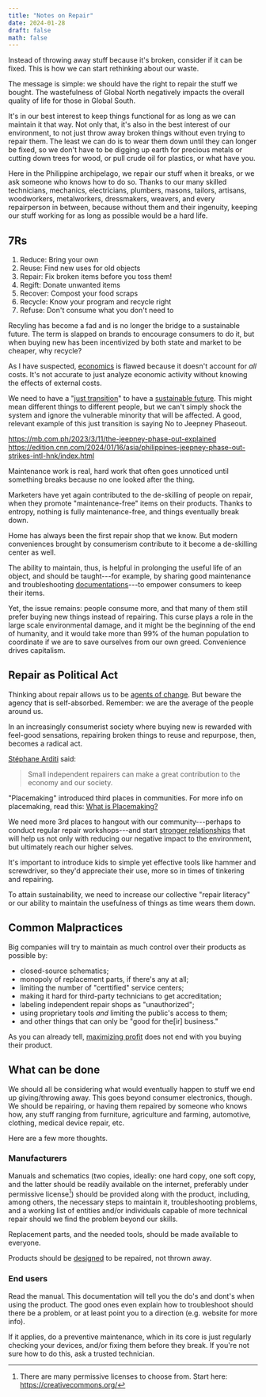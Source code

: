 ```yaml
---
title: "Notes on Repair"
date: 2024-01-28
draft: false
math: false
---
```

Instead of throwing away stuff because it's broken,
consider if it can be fixed. This is how we can start rethinking about
our waste.

The message is simple: we should have the right to repair the stuff we
bought. The wastefulness of Global North negatively impacts the overall
quality of life for those in Global South.

It's in our best interest to keep things functional for as long as we
can maintain it that way. Not only that, it's also in the best interest
of our environment, to not just throw away broken things without even
trying to repair them. The least we can do is to wear them down until
they can longer be fixed, so we don't have to be digging up earth for
precious metals or cutting down trees for wood, or pull crude oil for
plastics, or what have you.

Here in the Philippine archipelago, we repair our stuff when it breaks,
or we ask someone who knows how to do so. Thanks to our many skilled
technicians, mechanics, electricians, plumbers, masons, tailors,
artisans, woodworkers, metalworkers, dressmakers, weavers, and every
repairperson in between, because without them and their ingenuity,
keeping our stuff working for as long as possible would be a hard life.

## 7Rs

1. Reduce: Bring your own
2. Reuse: Find new uses for old objects
3. Repair: Fix broken items before you toss them!
4. Regift: Donate unwanted items
5. Recover: Compost your food scraps
6. Recycle: Know your program and recycle right
7. Refuse: Don't consume what you don't need to

Recyling has become a fad and is no longer the bridge to a sustainable
future. The term is slapped on brands to encourage consumers to do it,
but when buying new has been incentivized by both state and market to be
cheaper, why recycle?

As I have suspected, [economics](/economics) is flawed because it
doesn't account for *all* costs. It's not accurate to just analyze
economic activity without knowing the effects of external costs.

We need to have a "[just transition](/revolution)" to have a
[sustainable future](/eco-anarchism). This might mean different things
to different people, but we can't simply shock the system and ignore the
vulnerable minority that will be affected. A good, relevant example of
this just transition is saying No to Jeepney Phaseout.

https://mb.com.ph/2023/3/11/the-jeepney-phase-out-explained  
https://edition.cnn.com/2024/01/16/asia/philippines-jeepney-phase-out-strikes-intl-hnk/index.html

Maintenance work is real, hard work that often goes unnoticed until
something breaks because no one looked after the thing.

Marketers have yet again contributed to the de-skilling of people on
repair, when they promote "maintenance-free" items on their products.
Thanks to entropy, nothing is fully maintenance-free, and things
eventually break down.

Home has always been the first repair shop that we know. But modern
conveniences brought by consumerism contribute to it become a
de-skilling center as well.

The ability to maintain, thus, is helpful in
prolonging the useful life of an object, and should be taught---for
example, by sharing good maintenance and troubleshooting
[documentations](/documentation)---to empower consumers to keep their items.

Yet, the issue remains: people consume more, and that many of
them still prefer buying new things instead of repairing. This curse
plays a role in the large scale environmental damage, and it might be
the beginning of the end of humanity, and it would take more than 99% of
the human population to coordinate if we are to save ourselves from our
own greed. Convenience drives capitalism.

## Repair as Political Act

Thinking about repair allows us to be [agents of change](/activism). But
beware the agency that is self-absorbed. Remember: we are the average of
the people around us.

In an increasingly consumerist society where buying new is rewarded with
feel-good sensations, repairing broken things to reuse and repurpose,
then, becomes a radical act.

[Stéphane Arditi](https://eeb.org/eeb-staff/stephane-arditi/) said:

> Small independent repairers can make a great contribution to the
> economy and our society.

"Placemaking" introduced third places in communities. For more info on
placemaking, read this: [What is Placemaking?](https://www.pps.org/article/what-is-placemaking)

We need more 3rd places to hangout with our community---perhaps to conduct
regular repair workshops---and start
[stronger relationships](/friendship) that will help us not only with
reducing our negative impact to the environment, but ultimately reach
our higher selves.

It's important to introduce kids to simple yet effective tools like
hammer and screwdriver, so they'd appreciate their use, more so in times
of tinkering and repairing.

To attain sustainability, we need to increase our collective "repair
literacy" or our ability to maintain the usefulness of things as time
wears them down.

## Common Malpractices

Big companies will try to maintain as much control over their products as possible by:

- closed-source schematics;
- monopoly of replacement parts, if there's any at all;
- limiting the number of "certtified" service centers;
- making it hard for third-party technicians to get accreditation;
- labeling independent repair shops as "unauthorized";
- using proprietary tools *and* limiting the public's access to them;
- and other things that can only be "good for the[ir] business."

As you can already tell, [maximizing profit](/capitalism) does not end with you buying
their product.

## What can be done

We should all be considering what would eventually happen to stuff we
end up giving/throwing away. This goes beyond consumer electronics,
though. We should be repairing, or having them repaired by someone who
knows how, any stuff ranging from furniture, agriculture and farming,
automotive, clothing, medical device repair, etc.

Here are a few more thoughts.

### Manufacturers

Manuals and schematics (two copies, ideally: one hard copy, one soft
copy, and the latter should be readily available on the internet,
preferably under permissive license[^license]) should be provided along
with the product, including, among others, the necessary steps to
maintain it, troubleshooting problems, and a working list of entities
and/or individuals capable of more technical repair should we find the
problem beyond our skills.

[^license]: There are many permissive licenses to choose from.
Start here: https://creativecommons.org/

Replacement parts, and the needed tools, should be made available to everyone.

Products should be [designed](/design) to be repaired, not thrown away.

### End users

Read the manual. This documentation will tell you the do's and dont's
when using the product. The good ones even explain how to troubleshoot
should there be a problem, or at least point you to a direction (e.g.
website for more info).

If it applies, do a preventive maintenance, which in its core is just
regularly checking your devices, and/or fixing them before they break.
If you're not sure how to do this, ask a trusted technician.
